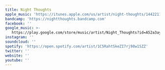 ```yaml
---
title: Night Thoughts
apple_music: 'https://itunes.apple.com/us/artist/night-thoughts/1442211857'
bandcamp: 'https://nightthoughts.bandcamp.com'
facebook: ''
google_music: >-
   https://play.google.com/store/music/artist/Night_Thoughts?id=A52a3aypxnxgyv6leuc43dq7jyi
instagram: ''
soundcloud: ''
spotify: 'https://open.spotify.com/artist/1C5RahtSkeZI7rj98w1SZZ'
twitter: ''
website: ''
youtube: ''
---
```

